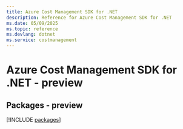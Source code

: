 ```yaml
---
title: Azure Cost Management SDK for .NET
description: Reference for Azure Cost Management SDK for .NET
ms.date: 05/09/2025
ms.topic: reference
ms.devlang: dotnet
ms.service: costmanagement
---
```

# Azure Cost Management SDK for .NET - preview
## Packages - preview
[!INCLUDE [packages](cost-management-index.md)]